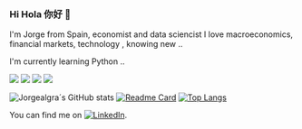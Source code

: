### Hi Hola 你好 👋

I'm Jorge from Spain, economist and data sciencist 
I love macroeconomics, financial markets, technology , knowing new ..

I'm currently learning Python ..

<!--
**Jorgealgra/Jorgealgra** is a ✨ _special_ ✨ repository because its `README.md` (this file) appears on your GitHub profile.

Here are some ideas to get you started:

- 🔭 I’m currently working on ...
- 🌱 I’m currently learning ...
- 👯 I’m looking to collaborate on ...
- 🤔 I’m looking for help with ...
- 💬 Ask me about ...
- 📫 How to reach me: ...
- 😄 Pronouns: ...
- ⚡ Fun fact: ...
-->

<!--[![Header](https://raw.githubusercontent.com/MartinHeinz/<OWNER>/<OWNER>/readme_header.png "Header")](https://some-url.dev/)
-->

![](https://img.shields.io/badge/Code-Python-informational?style=flat&logo=python&logoColor=white&color=F4AC04&labelColor=black)
![](https://img.shields.io/badge/Code-R-informational?style=flat&logo=R&logoColor=white&color=F4AC04&labelColor=black)
![](https://img.shields.io/badge/Code-Pandas-informational?style=flat&logo=pandas&logoColor=white&color=F4AC04&labelColor=black)
![](https://img.shields.io/badge/Tools-PostgreSQL-informational?style=flat&logo=PostgreSQL&logoColor=white&color=5B47B9&labelColor=black)



![Jorgealgra´s GitHub stats](https://github-readme-stats.vercel.app/api?username=Jorgealgra&show_icons=true&theme=vision-friendly-dark)
[![Readme Card](https://github-readme-stats.vercel.app/api/pin/?username=Jorgealgra&repo=Jorgealgra&theme=vision-friendly-dark)](https://github.com/Jorgealgra/Jorgealgra)
[![Top Langs](https://github-readme-stats.vercel.app/api/top-langs/?username=Jorgealgra&layout=compact&theme=vision-friendly-dark)](https://github.com/Jorgealgra/Jorgealgra)

<!-- Actual text -->

You can find me on [![LinkedIn][1.2]][1].

<!-- Icons -->

[1.2]: https://raw.githubusercontent.com/MartinHeinz/MartinHeinz/master/linkedin-3-16.png (LinkedIn icon without padding)

<!-- Links to your social media accounts -->

[1]: https://www.linkedin.com/in/Jorgealgra/
